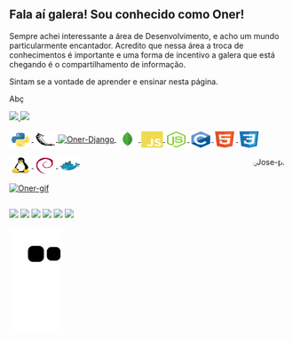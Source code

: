 ## Fala aí galera! Sou conhecido como Oner!
<div>
  Sempre achei interessante a área de Desenvolvimento, e acho um mundo particularmente encantador.
  Acredito que nessa área a troca de conhecimentos é importante e uma forma de incentivo a galera que está chegando é o compartilhamento de informação.
  
  Sintam se a vontade de aprender e ensinar nesta página.
  
  Abç
</div>

<div>
  <a href="https://github.com/onezer00">
  <img height="180em" src="https://github-readme-stats.vercel.app/api?username=onezer00&show_icons=true&theme=dracula&include_all_commits=true&count_private=true"/>
  <img height="180em" src="https://github-readme-stats.vercel.app/api/top-langs/?username=onezer00&layout=compact&langs_count=7&theme=dracula"/>
</div>
  
<div style="display: inline_block"><br>
  <img align="center" alt="Oner-Python" height="30" width="40" src="https://raw.githubusercontent.com/devicons/devicon/master/icons/python/python-original.svg">
  <img align="center" alt="Oner-Flask" height="30" width="40" src="https://raw.githubusercontent.com/devicons/devicon/master/icons/flask/flask-original.svg">
  <img align="center" alt="Oner-Django" height="30" width="40" src="https://cdn.worldvectorlogo.com/logos/django.svg">
  <img align="center" alt="Oner-MongoDB" height="30" width="40" src="https://raw.githubusercontent.com/devicons/devicon/master/icons/mongodb/mongodb-original.svg">
  <img align="center" alt="Oner-Js" height="30" width="40" src="https://raw.githubusercontent.com/devicons/devicon/master/icons/javascript/javascript-plain.svg">
  <img align="center" alt="Oner-NodeJS" height="30" width="40" src="https://raw.githubusercontent.com/devicons/devicon/master/icons/nodejs/nodejs-original.svg">
  <img align="center" alt="Oner-C" height="30" width="40" src="https://raw.githubusercontent.com/devicons/devicon/master/icons/c/c-original.svg">
  <img align="center" alt="Oner-HTML" height="30" width="40" src="https://raw.githubusercontent.com/devicons/devicon/master/icons/html5/html5-original.svg">
  <img align="center" alt="Oner-CSS" height="30" width="40" src="https://raw.githubusercontent.com/devicons/devicon/master/icons/css3/css3-original.svg"/><br><br>
  <img align="right" alt="Jose-pic" height="150" style="border-radius:50px;" src="https://readyplayer.me/gallery/6dopEBdIR">
  </div>
 
<div>
  <img align="center" alt="Oner-Linux" height="30" width="40" src="https://raw.githubusercontent.com/devicons/devicon/master/icons/linux/linux-original.svg"/>
  <img align="center" alt="Oner-Debian" height="30" width="40" src="https://raw.githubusercontent.com/devicons/devicon/master/icons/debian/debian-original.svg"/>
  <img align="center" alt="Oner-Debian" height="30" width="40" src="https://raw.githubusercontent.com/devicons/devicon/master/icons/docker/docker-original.svg"/>
</div>
<div style="display: inline"><br>
  <img alt="Oner-gif" height="180" width="420" src="https://developers.giphy.com/branch/master/static/api-c99e353f761d318322c853c03ebcf21b.gif">
</div>

  ##
  
<div> 
  <a href="https://www.youtube.com/channel/UCbSadvwmI-zGM68VOHuobVA" target="_blank"><img src="https://img.shields.io/badge/YouTube-FF0000?style=for-the-badge&logo=youtube&logoColor=white" target="_blank"></a>
  <a href="https://www.instagram.com/oner.oficial/" target="_blank"><img src="https://img.shields.io/badge/-Instagram-%23E4405F?style=for-the-badge&logo=instagram&logoColor=white" target="_blank"></a>
 	<a href="https://www.twitch.tv/0nezer0" target="_blank"><img src="https://img.shields.io/badge/Twitch-9146FF?style=for-the-badge&logo=twitch&logoColor=white" target="_blank"></a>
 <a href="#" target="_blank"><img src="https://img.shields.io/badge/Discord-7289DA?style=for-the-badge&logo=discord&logoColor=white" target="_blank"></a> 
  <a href = "mailto:caimbebr@gmail.com"><img src="https://img.shields.io/badge/-Gmail-%23333?style=for-the-badge&logo=gmail&logoColor=white" target="_blank"></a>
  <a href="https://www.linkedin.com/in/jo%C3%A3o-batista-18199b6b/" target="_blank"><img src="https://img.shields.io/badge/-LinkedIn-%230077B5?style=for-the-badge&logo=linkedin&logoColor=white" target="_blank"></a> 
 
  ![Snake animation](https://github.com/onezer00/onezer00/blob/output/github-contribution-grid-snake.svg)
 
</div>
